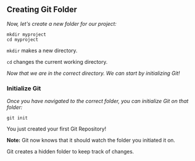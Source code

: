 
## Creating Git Folder

*Now, let's create a new folder for our project:*

    mkdir myproject
    cd myproject

`mkdir` makes a new directory.

`cd` changes the current working directory.

*Now that we are in the correct directory. We can start by initializing Git!*

### Initialize Git

*Once you have navigated to the correct folder, you can initialize Git on that folder:*

    git init

You just created your first Git Repository!

**Note:** Git now knows that it should watch the folder you initiated it on.

Git creates a hidden folder to keep track of changes.